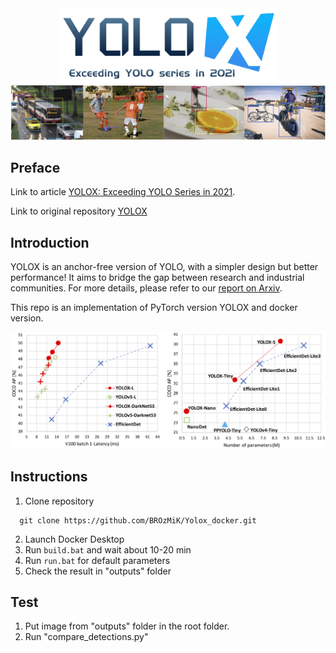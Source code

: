<div align="center"><img src="assets/logo.png" width="350"></div>
<img src="assets/demo.png" >

## Preface
Link to article [YOLOX: Exceeding YOLO Series in 2021](https://paperswithcode.com/paper/yolox-exceeding-yolo-series-in-2021).


Link to original repository [YOLOX](https://github.com/Megvii-BaseDetection/YOLOX/tree/main)

## Introduction
YOLOX is an anchor-free version of YOLO, with a simpler design but better performance! It aims to bridge the gap between research and industrial communities.
For more details, please refer to our [report on Arxiv](https://arxiv.org/abs/2107.08430).

This repo is an implementation of PyTorch version YOLOX and docker version. 

<img src="assets/git_fig.png" width="1000" >

## Instructions 
1. Clone repository
```shell script
  git clone https://github.com/BROzMiK/Yolox_docker.git
```
2. Launch Docker Desktop
3. Run `build.bat` and wait about 10-20 min
4. Run `run.bat` for default parameters
5. Check the result in "outputs" folder

## Test
1. Put image from "outputs" folder in the root folder.
2. Run "compare_detections.py"
